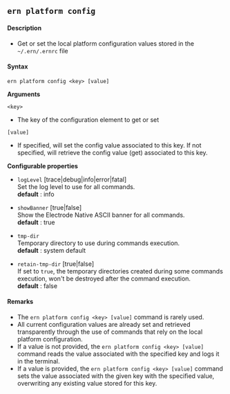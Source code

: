 ## `ern platform config`

#### Description

* Get or set the local platform configuration values stored in the `~/.ern/.ernrc` file  

#### Syntax

`ern platform config <key> [value]`

**Arguments**

`<key>`

* The key of the configuration element to get or set

`[value]`

* If specified, will set the config value associated to this key. If not specified, will retrieve the config value (get) associated to this key.

**Configurable properties**

- `logLevel` [trace|debug|info|error|fatal]  
Set the log level to use for all commands.  
**default** : info

- `showBanner` [true|false]  
Show the Electrode Native ASCII banner for all commands.  
**default** : true

- `tmp-dir`  
Temporary directory to use during commands execution.  
**default** : system default

- `retain-tmp-dir` [true|false]   
If set to `true`, the temporary directories created during some commands execution, won't be destroyed after the command execution.  
**default** : false

#### Remarks

* The `ern platform config <key> [value]` command is rarely used.  
* All current configuration values are already set and retrieved transparently through the use of commands that rely on the local platform configuration.  
* If a value is not provided, the `ern platform config <key> [value]` command reads the value associated with the specified key and logs it in the terminal.  
* If a value is provided, the `ern platform config <key> [value]` command sets the value associated with the given key with the specified value, overwriting any existing value stored for this key.
